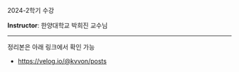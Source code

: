 2024-2학기 수강

**Instructor**: 한양대학교 박희진 교수님

___

정리본은 아래 링크에서 확인 가능

- https://velog.io/@kvvon/posts

